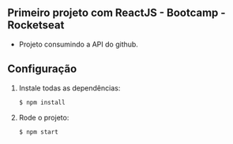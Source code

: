 ## Primeiro projeto com ReactJS - Bootcamp - Rocketseat

- Projeto consumindo a API do github.

## Configuração

1. Instale todas as dependências:

	```sh
	$ npm install
	```
  
2. Rode o projeto:

	```sh
	$ npm start
	```
